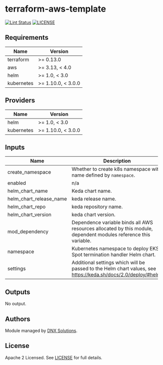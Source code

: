 # terraform-aws-template

[![Lint Status](https://github.com/DNXLabs/terraform-aws-template/workflows/Lint/badge.svg)](https://github.com/DNXLabs/terraform-aws-template/actions)
[![LICENSE](https://img.shields.io/github/license/DNXLabs/terraform-aws-template)](https://github.com/DNXLabs/terraform-aws-template/blob/master/LICENSE)

<!--- BEGIN_TF_DOCS --->

## Requirements

| Name | Version |
|------|---------|
| terraform | >= 0.13.0 |
| aws | >= 3.13, < 4.0 |
| helm | >= 1.0, < 3.0 |
| kubernetes | >= 1.10.0, < 3.0.0 |

## Providers

| Name | Version |
|------|---------|
| helm | >= 1.0, < 3.0 |
| kubernetes | >= 1.10.0, < 3.0.0 |

## Inputs

| Name | Description | Type | Default | Required |
|------|-------------|------|---------|:--------:|
| create\_namespace | Whether to create k8s namespace with name defined by `namespace`. | `bool` | `true` | no |
| enabled | n/a | `bool` | `true` | no |
| helm\_chart\_name | Keda chart name. | `string` | `"keda"` | no |
| helm\_chart\_release\_name | keda release name. | `string` | `"keda"` | no |
| helm\_chart\_repo | keda repository name. | `string` | `"https://kedacore.github.io/charts"` | no |
| helm\_chart\_version | keda chart version. | `string` | `"2.4.0"` | no |
| mod\_dependency | Dependence variable binds all AWS resources allocated by this module, dependent modules reference this variable. | `any` | `null` | no |
| namespace | Kubernetes namespace to deploy EKS Spot termination handler Helm chart. | `string` | `"keda"` | no |
| settings | Additional settings which will be passed to the Helm chart values, see https://keda.sh/docs/2.0/deploy/#helm. | `map` | `{}` | no |

## Outputs

No output.

<!--- END_TF_DOCS --->

## Authors

Module managed by [DNX Solutions](https://github.com/DNXLabs).

## License

Apache 2 Licensed. See [LICENSE](https://github.com/DNXLabs/terraform-aws-template/blob/master/LICENSE) for full details.